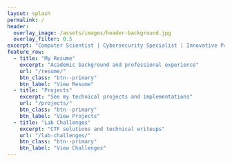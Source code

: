 ```yaml
---
layout: splash
permalink: /
header:
  overlay_image: /assets/images/header-background.jpg
  overlay_filter: 0.5
excerpt: "Computer Scientist | Cybersecurity Specialist | Innovative Problem Solver"
feature_row:
  - title: "My Resume"
    excerpt: "Academic background and professional experience"
    url: "/resume/"
    btn_class: "btn--primary"
    btn_label: "View Resume"
  - title: "Projects"
    excerpt: "See my technical projects and implementations"
    url: "/projects/"
    btn_class: "btn--primary"
    btn_label: "View Projects"
  - title: "Lab Challenges"
    excerpt: "CTF solutions and technical writeups"
    url: "/lab-challenges/"
    btn_class: "btn--primary"
    btn_label: "View Challenges"
---
```

